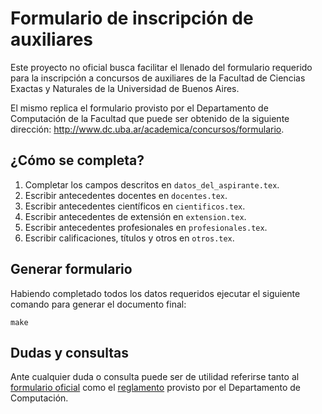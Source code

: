 # Formulario de inscripción de auxiliares

Este proyecto no oficial busca facilitar el llenado del formulario requerido
para la inscripción a concursos de auxiliares de la Facultad de Ciencias Exactas
y Naturales de la Universidad de Buenos Aires.

El mismo replica el formulario provisto por el Departamento de Computación de la
Facultad que puede ser obtenido de la siguiente dirección:
http://www.dc.uba.ar/academica/concursos/formulario.

## ¿Cómo se completa?

1. Completar los campos descritos en `datos_del_aspirante.tex`.
2. Escribir antecedentes docentes en `docentes.tex`.
3. Escribir antecedentes científicos en `cientificos.tex`.
4. Escribir antecedentes de extensión en `extension.tex`.
5. Escribir antecedentes profesionales en `profesionales.tex`.
6. Escribir calificaciones, títulos y otros en `otros.tex`.

## Generar formulario

Habiendo completado todos los datos requeridos ejecutar el siguiente comando para
generar el documento final:

```
make
```

## Dudas y consultas

Ante cualquier duda o consulta puede ser de utilidad referirse tanto al
[formulario oficial](http://www.dc.uba.ar/academica/concursos/formulario) como el
[reglamento](http://www.dc.uba.ar/academica/concursos/reglamento.pdf) provisto
por el Departamento de Computación.
